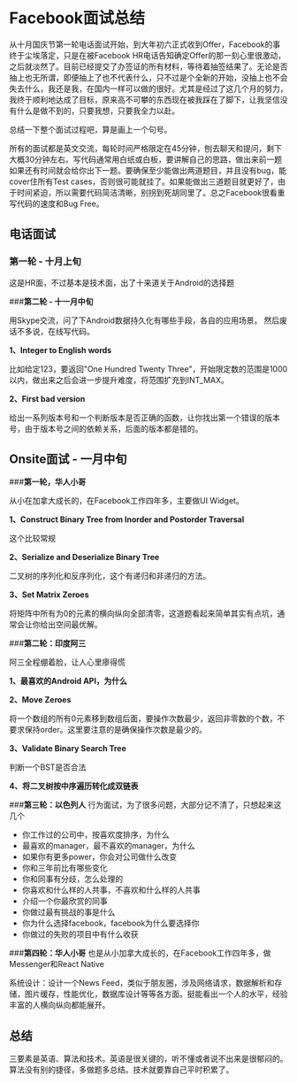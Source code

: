 # Facebook面试总结

从十月国庆节第一轮电话面试开始，到大年初六正式收到Offer，Facebook的事终于尘埃落定，只是在被Facebook HR电话告知确定Offer的那一刻心里很激动，之后就淡然了。目前已经提交了办签证的所有材料，等待着抽签结果了。无论是否抽上也无所谓，即便抽上了也不代表什么，只不过是个全新的开始，没抽上也不会失去什么，我还是我，在国内一样可以做的很好。尤其是经过了这几个月的努力，我终于顺利地达成了目标，原来高不可攀的东西现在被我踩在了脚下，让我坚信没有什么是做不到的，只要我想，只要我全力以赴。

总结一下整个面试过程吧，算是画上一个句号。

所有的面试都是英文交流，每轮时间严格限定在45分钟，刨去聊天和提问，剩下大概30分钟左右。写代码通常用白纸或白板，要讲解自己的思路，做出来前一题如果还有时间就会给你出下一题。要确保至少能做出两道题目，并且没有bug，能cover住所有Test cases，否则很可能就挂了。如果能做出三道题目就更好了，由于时间紧迫，所以需要代码简洁清晰，别拐到死胡同里了。总之Facebook很看重写代码的速度和Bug Free。

## 电话面试
### **第一轮 - 十月上旬**

这是HR面，不过基本是技术面，出了十来道关于Android的选择题

###**第二轮 - 十一月中旬**

用Skype交流，问了下Android数据持久化有哪些手段，各自的应用场景。
然后废话不多说，在线写代码。

**1、Integer to English words**

比如给定123，要返回"One Hundred Twenty Three"，开始限定数的范围是1000以内，做出来之后会进一步提升难度，将范围扩充到INT_MAX。

**2、First bad version**

给出一系列版本号和一个判断版本是否正确的函数，让你找出第一个错误的版本号，由于版本号之间的依赖关系，后面的版本都是错的。


## Onsite面试 - 一月中旬
###**第一轮，华人小哥**

从小在加拿大成长的，在Facebook工作四年多，主要做UI Widget。

**1、Construct Binary Tree from Inorder and Postorder Traversal**

这个比较常规

**2、Serialize and Deserialize Binary Tree**

二叉树的序列化和反序列化，这个有递归和非递归的方法。

**3、Set Matrix Zeroes**

将矩阵中所有为0的元素的横向纵向全部清零，这道题看起来简单其实有点坑，通常会让你给出空间最优解。

###**第二轮：印度阿三**

阿三全程绷着脸，让人心里瘆得慌

**1、最喜欢的Android API，为什么**

**2、Move Zeroes**

将一个数组的所有0元素移到数组后面，要操作次数最少，返回非零数的个数，不要求保持order。这里要注意的是确保操作次数是最少的。

**3、Validate Binary Search Tree**

判断一个BST是否合法

**4、将二叉树按中序遍历转化成双链表**

###**第三轮：以色列人**
行为面试，为了很多问题，大部分记不清了，只想起来这几个

 - 你工作过的公司中，按喜欢度排序，为什么
 - 最喜欢的manager，最不喜欢的manager，为什么
 - 如果你有更多power，你会对公司做什么改变
 - 你和三年前比有哪些变化
 - 你和同事有分歧，怎么处理的
 - 你喜欢和什么样的人共事，不喜欢和什么样的人共事
 - 介绍一个你最欣赏的同事
 - 你做过最有挑战的事是什么
 - 你为什么选择facebook，facebook为什么要选择你
 - 你做过的失败的项目中有什么收获

###**第四轮：华人小哥**
也是从小加拿大成长的，在Facebook工作四年多，做Messenger和React Native

系统设计：设计一个News Feed，类似于朋友圈，涉及网络请求，数据解析和存储，图片缓存，性能优化，数据库设计等等各方面。挺能看出一个人的水平，经验丰富的人横向纵向都能展开。


## 总结
三要素是英语、算法和技术。英语是很关键的，听不懂或者说不出来是很郁闷的。算法没有别的捷径，多做题多总结。技术就要靠自己平时积累了。
